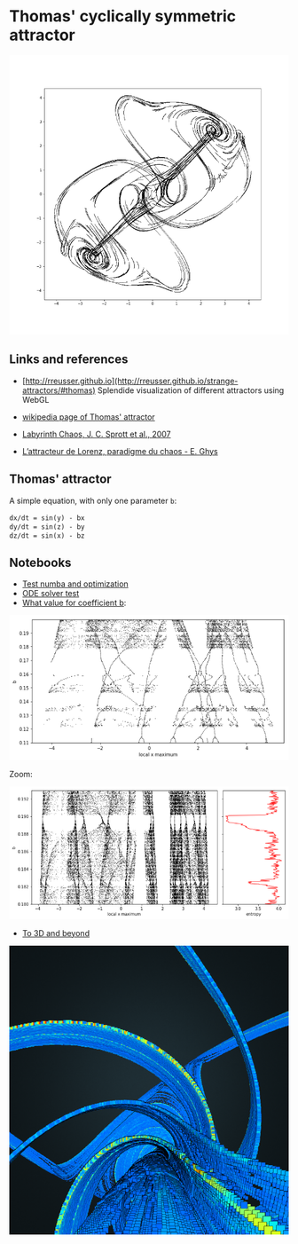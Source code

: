 # Thomas' cyclically symmetric attractor


![animated_attractor](./dynamic_images.gif)


## Links and references 

- [http://rreusser.github.io](http://rreusser.github.io/strange-attractors/#thomas) Splendide visualization of different attractors using WebGL
- [wikipedia page of Thomas' attractor](https://en.wikipedia.org/wiki/Thomas%27_cyclically_symmetric_attractor)
- [Labyrinth Chaos, J. C. Sprott et al., 2007](http://sprott.physics.wisc.edu/pubs/paper302.pdf)



- [L’attracteur de Lorenz, paradigme du chaos - E. Ghys](http://www.bourbaphy.fr/ghys.pdf) 


## Thomas' attractor  

A simple equation, with only one parameter `b`:

    dx/dt = sin(y) - bx
    dy/dt = sin(z) - by
    dz/dt = sin(x) - bz


## Notebooks 

- [Test numba and optimization](./test_numba.ipynb)
- [ODE solver test](./which_solver.ipynb)
- [What value for coefficient b](./route_to_chaos.ipynb):

![max of x vs b](./route_to_chaos_fig1.png)

Zoom:

![max of x vs b](./route_to_chaos_fig1_zoom.png)


- [To 3D and beyond](./to_3D_and_beyond.ipynb)

![potree_v3_1000px_interior](./potree_v3_1000px_interior.png)
